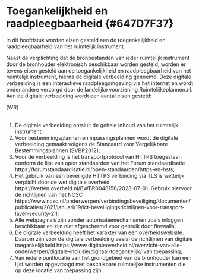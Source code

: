 # Toegankelijkheid en raadpleegbaarheid {#647D7F37}

In dit hoofdstuk worden eisen gesteld aan de toegankelijkheid en raadpleegbaarheid van het ruimtelijk instrument.

Naast de verplichting dat de bronbestanden van ieder ruimtelijk instrument door de bronhouder elektronisch beschikbaar worden gesteld, worden er tevens eisen gesteld aan de toegankelijkheid en raadpleegbaarheid van het ruimtelijk instrument, hierna de digitale verbeelding genoemd. Deze digitale verbeelding is een interactieve raadpleegomgeving via het internet en wordt onder andere verzorgd door de landelijke voorziening Ruimtelijkeplannen.nl. Aan de digitale verbeelding wordt een aantal eisen gesteld:

[WR]<br/>
<br/>

<ol><li>De digitale verbeelding ontsluit de gehele inhoud van het ruimtelijk instrument;</li>
<li>Voor bestemmingsplannen en inpassingsplannen wordt de digitale verbeelding gemaakt volgens de Standaard voor Vergelijkbare Bestemmingsplannen (SVBP2012);</li>
<li>Voor de verbeelding is het transportprotocol van HTTPS toegestaan conform de lijst van open standaarden van het Forum standaardisatie https://forumstandaardisatie.nl/open-standaarden/https-en-hsts;</li>
<li>Het gebruik van een beveiligde HTTPS verbinding via TLS is wettelijk verplicht door de wet digitale overheid https://wetten.overheid.nl/BWBR0048156/2023-07-01. Gebruik hiervoor de richtlijnen van het NCSC https://www.ncsc.nl/onderwerpen/verbindingsbeveiliging/documenten/publicaties/2021/januari/19/ict-beveiligingsrichtlijnen-voor-transport-layer-security-2.1;</li>
<li>Alle webpagina’s zijn zonder autorisatiemechanismen zoals inloggen beschikbaar en zijn niet afgeschermd voor gebruik door firewalls;</li>
<li>De digitale verbeelding heeft het karakter van een overheidswebsite. Daarom zijn voor de digitale verbeelding veelal de richtlijnen van digitale toegankelijkheid https://www.digitaleoverheid.nl/overzicht-van-alle-onderwerpen/digitale-inclusie/digitaal-toegankelijk/ van toepassing;</li>
<li>Van iedere puntlocatie van het grondgebied van de bronhouder kan een lijst worden opgevraagd met beschikbare ruimtelijke instrumenten die op deze locatie van toepassing zijn.</li>
</ol>

